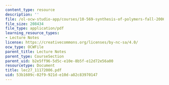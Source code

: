 ```yaml
---
content_type: resource
description: ''
file: /ol-ocw-studio-app/courses/10-569-synthesis-of-polymers-fall-2006/53b1609c02f9921de10da82c83970147_lec27_11172006.pdf
file_size: 208434
file_type: application/pdf
learning_resource_types:
- Lecture Notes
license: https://creativecommons.org/licenses/by-nc-sa/4.0/
ocw_type: OCWFile
parent_title: Lecture Notes
parent_type: CourseSection
parent_uid: b2e5ff96-5d5c-e10e-8b5f-e12d72e56a00
resourcetype: Document
title: lec27_11172006.pdf
uid: 53b1609c-02f9-921d-e10d-a82c83970147
---
```

